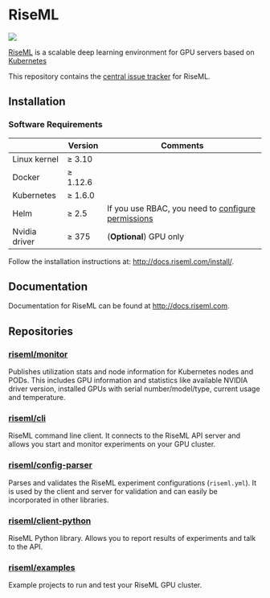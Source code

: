 # RiseML

<img src="https://cdn.riseml.com/img/banner_github_blueprint.png" />

[RiseML](https://riseml.com) is a scalable deep learning environment for GPU servers based on [Kubernetes](https://kubernetes.io)

This repository contains the [central issue tracker](https://github.com/riseml/riseml/issues) for RiseML.

## Installation

### Software Requirements

|               | Version   | Comments                |
| ------------- | --------- | ----------------------- |
| Linux kernel  | ≥ 3.10    |                         |
| Docker        | ≥ 1.12.6  |                         |
| Kubernetes    | ≥ 1.6.0   |                         |
| Helm          | ≥ 2.5     | If you use RBAC, you need to [configure permissions](http://docs.riseml.com/install/kubernetes.html#helm-setup) |
| Nvidia driver | ≥ 375     | (**Optional**) GPU only |

Follow the installation instructions at: <http://docs.riseml.com/install/>.

## Documentation

Documentation for RiseML can be found at <http://docs.riseml.com>.

## Repositories

### [riseml/monitor](https://github.com/riseml/monitor)

Publishes utilization stats and node information for Kubernetes nodes and PODs.
This includes GPU information and statistics like available NVIDIA driver version, installed GPUs with serial number/model/type, current  usage and temperature.

### [riseml/cli](https://github.com/riseml/cli)

RiseML command line client. It connects to the RiseML API server and allows you start and monitor experiments on your GPU cluster.

### [riseml/config-parser](https://github.com/riseml/config-parser)

Parses and validates the RiseML experiment configurations (`riseml.yml`).
It is used by the client and server for validation and can easily be incorporated in other libraries.

### [riseml/client-python](https://github.com/riseml/client-python)

RiseML Python library.
Allows you to report results of experiments and talk to the API.

### [riseml/examples](https://github.com/riseml/examples)

Example projects to run and test your RiseML GPU cluster.
